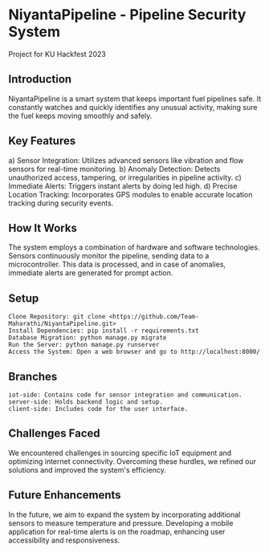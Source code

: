 # NiyantaPipeline - Pipeline Security System
Project for KU Hackfest 2023

## Introduction
NiyantaPipeline is a smart system that keeps important fuel pipelines safe. It constantly watches and quickly identifies any unusual activity, making sure the fuel keeps moving smoothly and safely.

## Key Features
a) Sensor Integration: Utilizes advanced sensors like vibration and flow sensors for real-time monitoring.
b) Anomaly Detection: Detects unauthorized access, tampering, or irregularities in pipeline activity.
c) Immediate Alerts: Triggers instant alerts by doing led high.
d) Precise Location Tracking: Incorporates GPS modules to enable accurate location tracking during security events.

## How It Works

The system employs a combination of hardware and software technologies. Sensors continuously monitor the pipeline, sending data to a microcontroller. This data is processed, and in case of anomalies, immediate alerts are generated for prompt action.

## Setup
    Clone Repository: git clone <https://github.com/Team-Maharathi/NiyantaPipeline.git>
    Install Dependencies: pip install -r requirements.txt
    Database Migration: python manage.py migrate
    Run the Server: python manage.py runserver
    Access the System: Open a web browser and go to http://localhost:8000/

## Branches

    iot-side: Contains code for sensor integration and communication.
    server-side: Holds backend logic and setup.
    client-side: Includes code for the user interface.

## Challenges Faced
We encountered challenges in sourcing specific IoT equipment and optimizing internet connectivity. Overcoming these hurdles, we refined our solutions and improved the system's efficiency.

## Future Enhancements
In the future, we aim to expand the system by incorporating additional sensors to measure temperature and pressure. Developing a mobile application for real-time alerts is on the roadmap, enhancing user accessibility and responsiveness.
